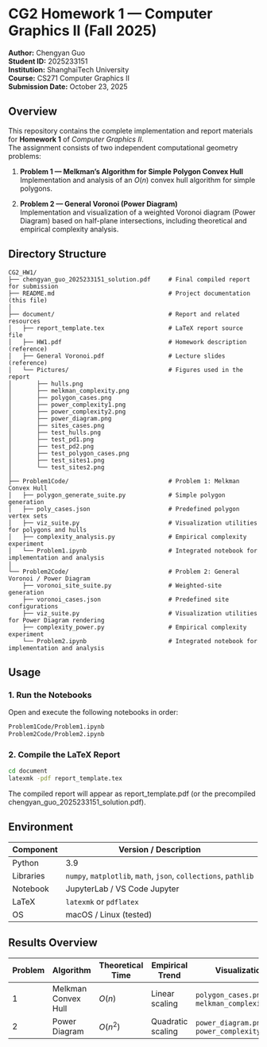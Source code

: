 # CG2 Homework 1 — Computer Graphics II (Fall 2025)

**Author:** Chengyan Guo  
**Student ID:** 2025233151  
**Institution:** ShanghaiTech University  
**Course:** CS271 Computer Graphics II  
**Submission Date:** October 23, 2025  

## Overview

This repository contains the complete implementation and report materials for **Homework 1** of *Computer Graphics II*.  
The assignment consists of two independent computational geometry problems:

1. **Problem 1 — Melkman’s Algorithm for Simple Polygon Convex Hull**  
   Implementation and analysis of an $O(n)$ convex hull algorithm for simple polygons.

2. **Problem 2 — General Voronoi (Power Diagram)**  
   Implementation and visualization of a weighted Voronoi diagram (Power Diagram) based on half-plane intersections, including theoretical and empirical complexity analysis.


## Directory Structure
```
CG2_HW1/
├── chengyan_guo_2025233151_solution.pdf     # Final compiled report for submission
├── README.md                                # Project documentation (this file)
│
├── document/                                # Report and related resources
│   ├── report_template.tex                  # LaTeX report source file
│   ├── HW1.pdf                              # Homework description (reference)
│   ├── General Voronoi.pdf                  # Lecture slides (reference)
│   └── Pictures/                            # Figures used in the report
│       ├── hulls.png
│       ├── melkman_complexity.png
│       ├── polygon_cases.png
│       ├── power_complexity1.png
│       ├── power_complexity2.png
│       ├── power_diagram.png
│       ├── sites_cases.png
│       ├── test_hulls.png
│       ├── test_pd1.png
│       ├── test_pd2.png
│       ├── test_polygon_cases.png
│       ├── test_sites1.png
│       └── test_sites2.png
│
├── Problem1Code/                            # Problem 1: Melkman Convex Hull
│   ├── polygon_generate_suite.py            # Simple polygon generation
│   ├── poly_cases.json                      # Predefined polygon vertex sets
│   ├── viz_suite.py                         # Visualization utilities for polygons and hulls
│   ├── complexity_analysis.py               # Empirical complexity experiment 
│   └── Problem1.ipynb                       # Integrated notebook for implementation and analysis
│
└── Problem2Code/                            # Problem 2: General Voronoi / Power Diagram
    ├── voronoi_site_suite.py                # Weighted-site generation
    ├── voronoi_cases.json                   # Predefined site configurations
    ├── viz_suite.py                         # Visualization utilities for Power Diagram rendering
    ├── complexity_power.py                  # Empirical complexity experiment
    └── Problem2.ipynb                       # Integrated notebook for implementation and analysis
```

## Usage

### 1. Run the Notebooks
Open and execute the following notebooks in order:
```bash
Problem1Code/Problem1.ipynb
Problem2Code/Problem2.ipynb
```

### 2. Compile the LaTeX Report
```bash
cd document
latexmk -pdf report_template.tex
```

The compiled report will appear as report_template.pdf (or the precompiled chengyan_guo_2025233151_solution.pdf).

## Environment

| Component | Version / Description |
|------------|-----------------------|
| Python | 3.9 |
| Libraries | `numpy`, `matplotlib`, `math`, `json`, `collections`, `pathlib` |
| Notebook | JupyterLab / VS Code Jupyter |
| LaTeX | `latexmk` or `pdflatex` |
| OS | macOS / Linux (tested) |


## Results Overview

| Problem | Algorithm | Theoretical Time | Empirical Trend | Visualization |
|----------|------------|------------------|-----------------|----------------|
| 1 | Melkman Convex Hull | $O(n)$ | Linear scaling | `polygon_cases.png`, `melkman_complexity.png` |
| 2 | Power Diagram | $O(n^2)$ | Quadratic scaling | `power_diagram.png`, `power_complexity*.png` |